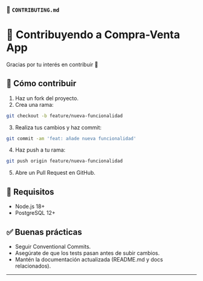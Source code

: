 ### 📄 `CONTRIBUTING.md`

# 🤝 Contribuyendo a Compra-Venta App  
Gracias por tu interés en contribuir 🚀  


## 📝 Cómo contribuir
1. Haz un fork del proyecto.
2. Crea una rama:
```bash
git checkout -b feature/nueva-funcionalidad
```
3. Realiza tus cambios y haz commit:
```bash
git commit -am 'feat: añade nueva funcionalidad'
```

4. Haz push a tu rama:
```bash
git push origin feature/nueva-funcionalidad
```

5. Abre un Pull Request en GitHub.


## 📌 Requisitos  
- Node.js 18+
- PostgreSQL 12+


## ✅ Buenas prácticas
- Seguir Conventional Commits.
- Asegúrate de que los tests pasan antes de subir cambios.
- Mantén la documentación actualizada (README.md y docs relacionados).

---
